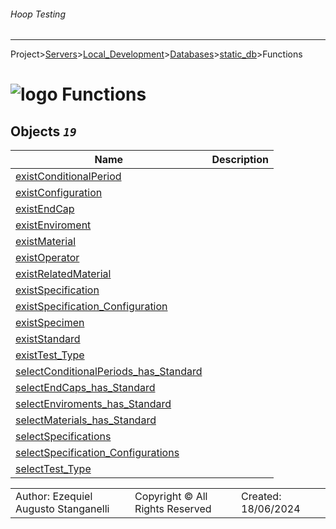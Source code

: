 ###### Hoop Testing
___
Project>[Servers](../../../../Servers.md)>[Local_Development](../../../Local_Development.md)>[Databases](../../Databases.md)>[static_db](../static_db.md)>Functions


# ![logo](../../../../../Images/folder64.svg) Functions



## <a name="#Functions"></a>Objects _`19`_
|Name|Description|
|---|---|
|[existConditionalPeriod](existConditionalPeriod.md)||
|[existConfiguration](existConfiguration.md)||
|[existEndCap](existEndCap.md)||
|[existEnviroment](existEnviroment.md)||
|[existMaterial](existMaterial.md)||
|[existOperator](existOperator.md)||
|[existRelatedMaterial](existRelatedMaterial.md)||
|[existSpecification](existSpecification.md)||
|[existSpecification_Configuration](existSpecification_Configuration.md)||
|[existSpecimen](existSpecimen.md)||
|[existStandard](existStandard.md)||
|[existTest_Type](existTest_Type.md)||
|[selectConditionalPeriods_has_Standard](selectConditionalPeriods_has_Standard.md)||
|[selectEndCaps_has_Standard](selectEndCaps_has_Standard.md)||
|[selectEnviroments_has_Standard](selectEnviroments_has_Standard.md)||
|[selectMaterials_has_Standard](selectMaterials_has_Standard.md)||
|[selectSpecifications](selectSpecifications.md)||
|[selectSpecification_Configurations](selectSpecification_Configurations.md)||
|[selectTest_Type](selectTest_Type.md)||

||||
|---|---|---|
|Author: Ezequiel Augusto Stanganelli|Copyright © All Rights Reserved|Created: 18/06/2024|